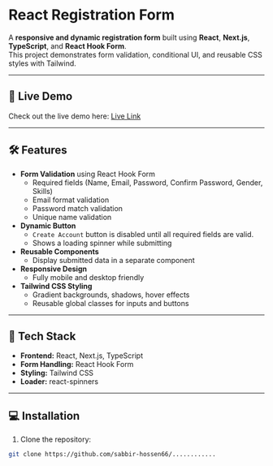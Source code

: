 # React Registration Form

A **responsive and dynamic registration form** built using **React**, **Next.js**, **TypeScript**, and **React Hook Form**.  
This project demonstrates form validation, conditional UI, and reusable CSS styles with Tailwind.

---

## 🔗 Live Demo

Check out the live demo here: [Live Link](https://register-form-rho-six.vercel.app/)

---

## 🛠️ Features

- **Form Validation** using React Hook Form
  - Required fields (Name, Email, Password, Confirm Password, Gender, Skills)
  - Email format validation
  - Password match validation
  - Unique name validation
- **Dynamic Button**  
  - `Create Account` button is disabled until all required fields are valid.
  - Shows a loading spinner while submitting
- **Reusable Components**  
  - Display submitted data in a separate component
- **Responsive Design**  
  - Fully mobile and desktop friendly
- **Tailwind CSS Styling**  
  - Gradient backgrounds, shadows, hover effects
  - Reusable global classes for inputs and buttons

---

## 📝 Tech Stack

- **Frontend:** React, Next.js, TypeScript  
- **Form Handling:** React Hook Form  
- **Styling:** Tailwind CSS  
- **Loader:** react-spinners  

---

## 💻 Installation

1. Clone the repository:
```bash
git clone https://github.com/sabbir-hossen66/............
